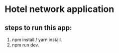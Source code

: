 **Hotel network application**
============


steps to run this app:
-------------
1. npm install / yarn install.
2. npm run dev.